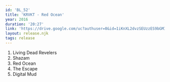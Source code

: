 ```yaml
---
id: 'BL_52'
title: 'KRVKT - Red Ocean'
year: 2016
duration: '20:27'
link: 'https://drive.google.com/uc?authuser=0&id=1iKnXL2dvzSEUzzES9bGMIehJT8qSgThm&export=download'
layout: release.njk
tags: release
---
```


01. Living Dead Revelers
02. Shazam
03. Red Ocean
04. The Escape
05. Digital Mud